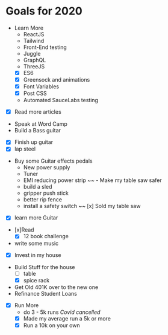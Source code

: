 # Goals for 2020
- Learn More  
  - ReactJS  
  - Tailwind
  - Front-End testing
  - Juggle
  - GraphQL
  - ThreeJS
  - [x] ES6
  - [x] Greensock and animations
  - [x] Font Variables
  - [x] Post CSS
  - Automated SauceLabs testing
- [x] Read more articles
- Speak at Word Camp
- Build a Bass guitar
- [x] Finish up guitar
- [x] lap steel
- Buy some Guitar effects pedals
  - New power supply
  - Tuner
  - EMI reducing power strip
~~ - Make my table saw safer
  - build a sled
  - gripper push stick
  - better rip fence
  - install a safety switch ~~
  [x] Sold my table saw
- [x] learn more Guitar
- [x]Read  
  - [x] 12 book challenge  
- write some music  
- [x] Invest in my house
- Build Stuff for the house
  - [ ] table
  - [x] spice rack
- Get Old 401K over to the new one
- Refinance Student Loans
- [x] Run More
  - do 3 - 5k runs *Covid cancelled*
  - [x] Made my average run a 5k or more
  - [x] Run a 10k on your own